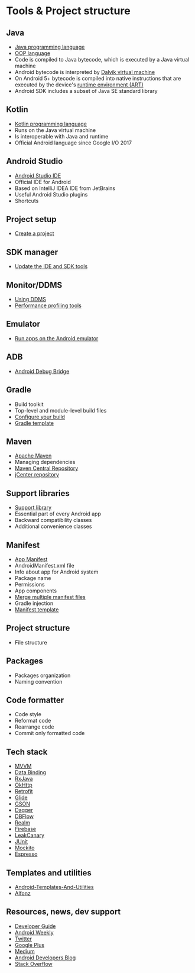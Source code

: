 Tools & Project structure
=========================


Java
----

- [Java programming language](https://en.wikipedia.org/wiki/Java_(programming_language))
- [OOP language](https://en.wikipedia.org/wiki/Object-oriented_programming)
- Code is compiled to Java bytecode, which is executed by a Java virtual machine
- Android bytecode is interpreted by [Dalvik virtual machine](https://en.wikipedia.org/wiki/Dalvik_(software))
- On Android 5+ bytecode is compiled into native instructions that are executed by the device's [runtime environment (ART)](https://en.wikipedia.org/wiki/Android_Runtime)
- Android SDK includes a subset of Java SE standard library


Kotlin
------

- [Kotlin programming language](https://en.wikipedia.org/wiki/Kotlin_(programming_language))
- Runs on the Java virtual machine
- Is interoperable with Java and runtime
- Official Android language since Google I/O 2017


Android Studio
--------------

- [Android Studio IDE](https://developer.android.com/studio/index.html)
- Official IDE for Android
- Based on IntelliJ IDEA IDE from JetBrains
- Useful Android Studio plugins
- Shortcuts


Project setup
-------------

- [Create a project](https://developer.android.com/studio/projects/create-project.html)


SDK manager
-----------

- [Update the IDE and SDK tools](https://developer.android.com/studio/intro/update.html)


Monitor/DDMS
------------

- [Using DDMS](https://developer.android.com/studio/profile/ddms.html)
- [Performance profiling tools](https://developer.android.com/studio/profile/index.html)


Emulator
--------

- [Run apps on the Android emulator](https://developer.android.com/studio/run/emulator.html)


ADB
---

- [Android Debug Bridge](https://developer.android.com/studio/command-line/adb.html)


Gradle
------

- Build toolkit
- Top-level and module-level build files
- [Configure your build](https://developer.android.com/studio/build/index.html)
- [Gradle template](https://github.com/petrnohejl/Android-Templates-And-Utilities/blob/master/Base/mobile/build.gradle)


Maven
-----

- [Apache Maven](https://en.wikipedia.org/wiki/Apache_Maven)
- Managing dependencies
- [Maven Central Repository](https://search.maven.org/)
- [jCenter repository](https://bintray.com/bintray/jcenter)


Support libraries
-----------------

- [Support library](https://developer.android.com/topic/libraries/support-library/index.html)
- Essential part of every Android app
- Backward compatibility classes
- Additional convenience classes


Manifest
--------

- [App Manifest](https://developer.android.com/guide/topics/manifest/manifest-intro.html)
- AndroidManifest.xml file
- Info about app for Android system
- Package name
- Permissions
- App components
- [Merge multiple manifest files](https://developer.android.com/studio/build/manifest-merge.html)
- Gradle injection
- [Manifest template](https://github.com/petrnohejl/Android-Templates-And-Utilities/blob/master/Base/mobile/src/main/AndroidManifest.xml)


Project structure
-----------------

- File structure


Packages
--------

- Packages organization
- Naming convention


Code formatter
--------------

- Code style
- Reformat code
- Rearrange code
- Commit only formatted code


Tech stack
----------

- [MVVM](https://en.wikipedia.org/wiki/Model%E2%80%93view%E2%80%93viewmodel)
- [Data Binding](https://developer.android.com/topic/libraries/data-binding/index.html)
- [RxJava](https://github.com/ReactiveX/RxJava)
- [OkHttp](https://github.com/square/okhttp)
- [Retrofit](https://github.com/square/retrofit)
- [Glide](https://github.com/bumptech/glide)
- [GSON](https://github.com/google/gson)
- [Dagger](https://github.com/google/dagger)
- [DBFlow](https://github.com/Raizlabs/DBFlow)
- [Realm](https://realm.io)
- [Firebase](https://firebase.google.com/)
- [LeakCanary](https://github.com/square/leakcanary)
- [JUnit](https://github.com/junit-team/junit4)
- [Mockito](https://github.com/mockito/mockito)
- [Espresso](https://google.github.io/android-testing-support-library/)


Templates and utilities
-----------------------

- [Android-Templates-And-Utilities](https://github.com/petrnohejl/Android-Templates-And-Utilities)
- [Alfonz](https://github.com/petrnohejl/Alfonz)


Resources, news, dev support
----------------------------

- [Developer Guide](https://developer.android.com/develop/index.html)
- [Android Weekly](http://androidweekly.net/)
- [Twitter](https://twitter.com/hashtag/androiddev)
- [Google Plus](https://plus.google.com/communities/105153134372062985968)
- [Medium](https://medium.com/tag/androiddev)
- [Android Developers Blog](https://android-developers.googleblog.com/)
- [Stack Overflow](https://stackoverflow.com/questions/tagged/android)
